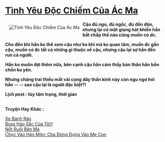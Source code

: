 <a href="https://utruyen.com/tinh-yeu-doc-chiem-cua-ac-ma/19402/" title="Tình Yêu Độc Chiếm Của Ác Ma"><h1>Tình Yêu Độc Chiếm Của Ác Ma</h1></a><div style="display:table"><img align="right" style="float: left; padding: 10px;" src="https://utruyen.com/images/story/200x260/tinh-yeu-doc-chiem-cua-ac-ma.jpg" alt="Tình Yêu Độc Chiếm Của Ác Ma"><b>Cậu đủ ngu, đủ ngốc, đủ đồn độn, nhưng lại có một giọng hát khiến hắn bất chấp thế nào cũng muốn có dc.</b><p></p><b>Cho đến khi hắn ko thể xem cậu như ko khí mà ko quan tâm, muốn đc gần cậu, muốn có đc tất cả những gì thuộc về cậu, nhưng cậu lại sợ hắn đến run cả người.</b><p></p><b>Hắn ko muốn đợi thêm nữa, bên cạnh cậu hắn cảm thấy bản thân hắn bồn chồn ko yên.</b><p></p><b>Nhưng chàng trai thiếu mất vài cọng dây thần kinh này còn ngu ngơ hỏi hắn -- -- sao cậu lại là người đặc biệt?!</b><p></p><b>Lịch post : tùy tâm trạng, thời gian</b></div><p><br><b>Truyện Hay Khác :</b></p><a href="https://utruyen.com/xe-banh-ran/19367/" alt="Xe Bánh Rán">Xe Bánh Rán</a><br/><a href="https://github.com/quanluxury/ngontinhhot/tree/master/truyenhay/18880/" alt="Boss Háo Sắc Của Tôi!!">Boss Háo Sắc Của Tôi!!</a><br/><a href="https://github.com/quanluxury/ngontinh_sac/tree/master/truyenhay/22552/" alt=" Nốt Ruồi Bên Má"> Nốt Ruồi Bên Má</a><br/><a href="https://github.com/quanluxury/ngontinhhot/tree/master/truyenhay/17324/" alt="Chọc Vào Hào Môn: Cha Đừng Đụng Vào Mẹ Con">Chọc Vào Hào Môn: Cha Đừng Đụng Vào Mẹ Con</a><br/>